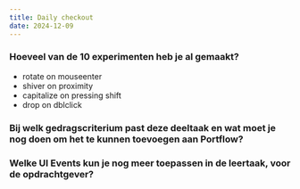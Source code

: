 ```yaml
---
title: Daily checkout
date: 2024-12-09
---
```


### Hoeveel van de 10 experimenten heb je al gemaakt?
- rotate on mouseenter
- shiver on proximity
- capitalize on pressing shift
- drop on dblclick

### Bij welk gedragscriterium past deze deeltaak en wat moet je nog doen om het te kunnen toevoegen aan Portflow?

### Welke UI Events kun je nog meer toepassen in de leertaak, voor de opdrachtgever?

